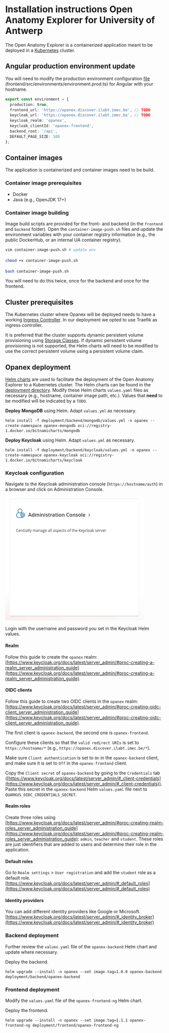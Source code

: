 # Installation instructions Open Anatomy Explorer for University of Antwerp

The Open Anatomy Explorer is a containerized application meant to be deployed in a [Kubernetes](https://kubernetes.io/) cluster.


## Angular production environment update

You will need to modify the production environment configuration [file](frontend/src/environments/environment.prod.ts) (frontend/src/environments/environment.prod.ts) for Angular with your hostname.

```ts
export const environment = {
  production: true,
  frontend_url: 'https://opanex.discover.ilabt.imec.be', // TODO
  keycloak_url: 'https://opanex.discover.ilabt.imec.be', // TODO
  keycloak_realm: 'opanex',
  keycloak_clientId: 'opanex-frontend',
  backend_root: '/api',
  DEFAULT_PAGE_SIZE: 100
};
```

## Container images

The application is containerized and container images need to be build.

### Container image prerequisites

- Docker
- Java (e.g., OpenJDK 17+)

### Container image building

Image build scripts are provided for the front- and backend (in the `frontend` and `backend` folder). Open the `container-image-push.sh` files and update the environment variables with your container registry information (e.g., the public DockerHub, or an internal UA container registry).

```bash
vim container-image-push.sh # update env

chmod +x container-image-push.sh

bash container-image-push.sh
```

You will need to do this twice, once for the backend and once for the frontend.

## Cluster prerequisites

The Kubernetes cluster where Opanex will be deployed needs to have a working [Ingress Controller](https://kubernetes.io/docs/concepts/services-networking/ingress-controllers/). In our deployment we opted to use Traefik as ingress controller.

It is preferred that the cluster supports dynamic persistent volume provisioning using [Storage Classes](https://kubernetes.io/docs/concepts/storage/storage-classes/). If dynamic persistent volume provisioning is not supported, the Helm charts will need to be modified to use the correct persistent volume using a persistent volume claim.

## Opanex deployment

[Helm charts](https://helm.sh/) are used to facilitate the deployment of the Open Anatomy Explorer to a Kubernetes cluster. The Helm charts can be found in the [deployment directory](./deployment/). Modify these Helm charts `values.yaml` files as necessary (e.g., hostname, container image path, etc.). Values that **need** to be modified will be indicated by a `TODO`.


**Deploy MongoDB** using Helm. Adapt `values.yml` as necessary.

```
helm install -f deployment/backend/mongodb/values.yml -n opanex --create-namespace opanex-mongodb oci://registry-1.docker.io/bitnamicharts/mongodb
```

**Deploy Keycloak** using Helm. Adapt `values.yml` as necessary.

```
helm install -f deployment/backend/keycloak/values.yml -n opanex --create-namespace opanex-keycloak oci://registry-1.docker.io/bitnamicharts/keycloak
```

### Keycloak configuration

Navigate to the Keycloak administration console (`https://hostname/auth`) in a browser and click on Administration Console.

![Keycloak admin console](img/docs/kc_admin_home.png)

Login with the username and password you set in the Keycloak Helm values.

#### Realm

Follow this guide to create the `opanex` realm: [https://www.keycloak.org/docs/latest/server_admin/#proc-creating-a-realm_server_administration_guide](https://www.keycloak.org/docs/latest/server_admin/#proc-creating-a-realm_server_administration_guide).

#### OIDC clients

Follow this guide to create two OIDC clients in the `opanex` realm: [https://www.keycloak.org/docs/latest/server_admin/#proc-creating-oidc-client_server_administration_guide](https://www.keycloak.org/docs/latest/server_admin/#proc-creating-oidc-client_server_administration_guide).

The first client is `opanex-backend`, the second one is `opanex-frontend`.

Configure these clients so that the `valid redirect URIs` is set to `https://hostname/*` (e.g., `https://opanex.discover.ilabt.imec.be/*`).

Make sure `Client authentication` is set to `On` in the `opanex-backend` client, and make sure it is set to `Off` in the `opanex-frontend` client.

Copy the `Client secret` of `opanex-backend` by going to the `Credentials` tab ([https://www.keycloak.org/docs/latest/server_admin/#_client-credentials](https://www.keycloak.org/docs/latest/server_admin/#_client-credentials)). Paste this secret in the `opanex-backend` Helm `values.yaml` file next to `QUARKUS_OIDC_CREDENTIALS_SECRET`.

#### Realm roles

Create three roles using [https://www.keycloak.org/docs/latest/server_admin/#proc-creating-realm-roles_server_administration_guide](https://www.keycloak.org/docs/latest/server_admin/#proc-creating-realm-roles_server_administration_guide): `admin`, `teacher` and `student`. These roles are just identifiers that are added to users and determine their role in the application.

#### Default roles

Go to `Realm settings` > `User registration` and add the `student` role as a default role. [https://www.keycloak.org/docs/latest/server_admin/#_default_roles](https://www.keycloak.org/docs/latest/server_admin/#_default_roles)

#### Identity providers

You can add different identity providers like Google or Microsoft. [https://www.keycloak.org/docs/latest/server_admin/#_identity_broker](https://www.keycloak.org/docs/latest/server_admin/#_identity_broker)

### Backend deployment

Further review the `values.yaml` file of the `opanex-backend` Helm chart and update where necessary.

Deploy the backend.

```
helm upgrade --install -n opanex --set image.tag=1.0.0 opanex-backend deployment/backend/opanex-backend
```

### Frontend deployment

Modify the `values.yaml` file of the `opanex-frontend-ng` Helm chart.

Deploy the frontend.

```
helm upgrade --install -n opanex --set image.tag=1.1.1 opanex-frontend-ng deployment/frontend/opanex-frontend-ng
```

